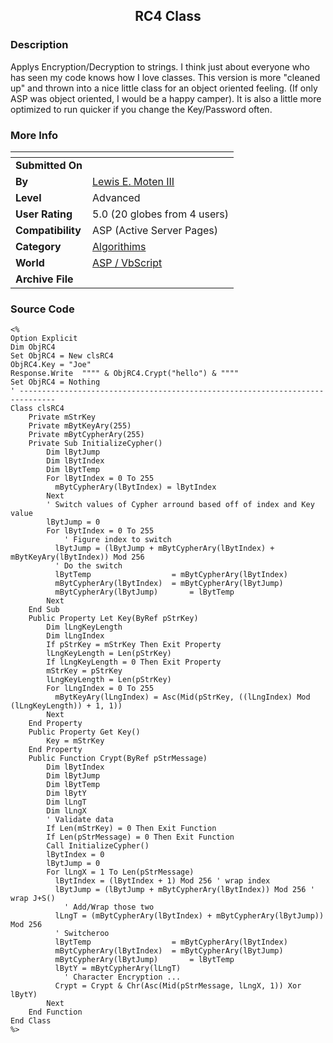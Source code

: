 ﻿<div align="center">

## RC4 Class


</div>

### Description

Applys Encryption/Decryption to strings. I think just about everyone who has seen my code knows how I love classes. This version is more "cleaned up" and thrown into a nice little class for an object oriented feeling. (If only ASP was object oriented, I would be a happy camper). It is also a little more optimized to run quicker if you change the Key/Password often.
 
### More Info
 


<span>             |<span>
---                |---
**Submitted On**   |
**By**             |[Lewis E\. Moten III](https://github.com/Planet-Source-Code/PSCIndex/blob/master/ByAuthor/lewis-e-moten-iii.md)
**Level**          |Advanced
**User Rating**    |5.0 (20 globes from 4 users)
**Compatibility**  |ASP \(Active Server Pages\)
**Category**       |[Algorithims](https://github.com/Planet-Source-Code/PSCIndex/blob/master/ByCategory/algorithims__4-29.md)
**World**          |[ASP / VbScript](https://github.com/Planet-Source-Code/PSCIndex/blob/master/ByWorld/asp-vbscript.md)
**Archive File**   |[](https://github.com/Planet-Source-Code/lewis-e-moten-iii-rc4-class__4-6649/archive/master.zip)





### Source Code

```
<%
Option Explicit
Dim ObjRC4
Set ObjRC4 = New clsRC4
ObjRC4.Key = "Joe"
Response.Write	"""" & ObjRC4.Crypt("hello") & """"
Set ObjRC4 = Nothing
' ------------------------------------------------------------------------------
Class clsRC4
	Private mStrKey
	Private mBytKeyAry(255)
	Private mBytCypherAry(255)
	Private Sub InitializeCypher()
		Dim lBytJump
		Dim lBytIndex
		Dim lBytTemp
		For lBytIndex = 0 To 255
		  mBytCypherAry(lBytIndex) = lBytIndex
		Next
		' Switch values of Cypher arround based off of index and Key value
		lBytJump = 0
		For lBytIndex = 0 To 255
			' Figure index to switch
		  lBytJump = (lBytJump + mBytCypherAry(lBytIndex) + mBytKeyAry(lBytIndex)) Mod 256
		  ' Do the switch
		  lBytTemp					= mBytCypherAry(lBytIndex)
		  mBytCypherAry(lBytIndex)	= mBytCypherAry(lBytJump)
		  mBytCypherAry(lBytJump)		= lBytTemp
		Next
	End Sub
	Public Property Let Key(ByRef pStrKey)
		Dim lLngKeyLength
		Dim lLngIndex
		If pStrKey = mStrKey Then Exit Property
		lLngKeyLength = Len(pStrKey)
		If lLngKeyLength = 0 Then Exit Property
		mStrKey = pStrKey
		lLngKeyLength = Len(pStrKey)
		For lLngIndex = 0 To 255
		  mBytKeyAry(lLngIndex) = Asc(Mid(pStrKey, ((lLngIndex) Mod (lLngKeyLength)) + 1, 1))
		Next
	End Property
	Public Property Get Key()
		Key = mStrKey
	End Property
	Public Function Crypt(ByRef pStrMessage)
		Dim lBytIndex
		Dim lBytJump
		Dim lBytTemp
		Dim lBytY
		Dim lLngT
		Dim lLngX
		' Validate data
		If Len(mStrKey) = 0 Then Exit Function
		If Len(pStrMessage) = 0 Then Exit Function
		Call InitializeCypher()
		lBytIndex = 0
		lBytJump = 0
		For lLngX = 1 To Len(pStrMessage)
		  lBytIndex = (lBytIndex + 1) Mod 256 ' wrap index
		  lBytJump = (lBytJump + mBytCypherAry(lBytIndex)) Mod 256 ' wrap J+S()
			' Add/Wrap those two
		  lLngT = (mBytCypherAry(lBytIndex) + mBytCypherAry(lBytJump)) Mod 256
		  ' Switcheroo
		  lBytTemp					= mBytCypherAry(lBytIndex)
		  mBytCypherAry(lBytIndex)	= mBytCypherAry(lBytJump)
		  mBytCypherAry(lBytJump)		= lBytTemp
		  lBytY = mBytCypherAry(lLngT)
			' Character Encryption ...
		  Crypt = Crypt & Chr(Asc(Mid(pStrMessage, lLngX, 1)) Xor lBytY)
		Next
	End Function
End Class
%>
```

